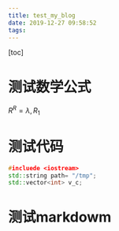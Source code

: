 ```yaml
---
title: test_my_blog
date: 2019-12-27 09:58:52
tags:
---
```

[toc]
# 测试数学公式
$R^R=\lambda,R_{1}$
# 测试代码

```c++
#incluede <iostream>
std::string path= "/tmp";
std::vector<int> v_c;
```
# 测试markdowm
